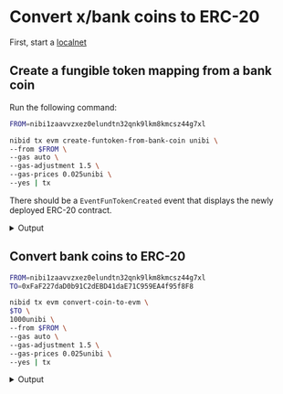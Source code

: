 # Convert x/bank coins to ERC-20

First, start a [localnet](../tutorials/run-locally.md)&#x20;

## Create a fungible token mapping from a bank coin

Run the following command:

```bash
FROM=nibi1zaavvzxez0elundtn32qnk9lkm8kmcsz44g7xl

nibid tx evm create-funtoken-from-bank-coin unibi \
--from $FROM \
--gas auto \
--gas-adjustment 1.5 \
--gas-prices 0.025unibi \
--yes | tx
```

There should be a `EventFunTokenCreated` event that displays the newly deployed ERC-20 contract.

<details>

<summary>Output</summary>

```json
{
  "type": "eth.evm.v1.EventFunTokenCreated",
  "attributes": [
    {
      "key": "bank_denom",
      "value": "\"unibi\"",
      "index": true
    },
    {
      "key": "creator",
      "value": "\"nibi1zaavvzxez0elundtn32qnk9lkm8kmcsz44g7xl\"",
      "index": true
    },
    {
      "key": "erc20_contract_address",
      "value": "\"0x7D4B7B8CA7E1a24928Bb96D59249c7a5bd1DfBe6\"",
      "index": true
    },
    {
      "key": "is_made_from_coin",
      "value": "true",
      "index": true
    }
  ]
}
```



</details>

## Convert bank coins to ERC-20

```bash
FROM=nibi1zaavvzxez0elundtn32qnk9lkm8kmcsz44g7xl
TO=0xFaF227daD0b91C2dEBD41daE71C959EA4f95f8F8

nibid tx evm convert-coin-to-evm \
$TO \
1000unibi \
--from $FROM \
--gas auto \
--gas-adjustment 1.5 \
--gas-prices 0.025unibi \
--yes | tx
```

<details>

<summary>Output</summary>

```json
{
  "type": "eth.evm.v1.EventConvertCoinToEvm",
  "attributes": [
    {
      "key": "bank_coin",
      "value": "{\"denom\":\"unibi\",\"amount\":\"1000\"}",
      "index": true
    },
    {
      "key": "erc20_contract_address",
      "value": "\"0x7D4B7B8CA7E1a24928Bb96D59249c7a5bd1DfBe6\"",
      "index": true
    },
    {
      "key": "sender",
      "value": "\"nibi1zaavvzxez0elundtn32qnk9lkm8kmcsz44g7xl\"",
      "index": true
    },
    {
      "key": "to_eth_addr",
      "value": "\"0xFaF227daD0b91C2dEBD41daE71C959EA4f95f8F8\"",
      "index": true
    }
  ]
}
```



</details>
